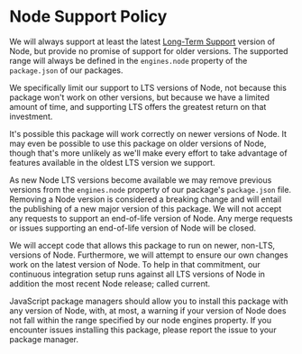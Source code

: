 # Node Support Policy

We will always support at least the latest [Long-Term Support](https://github.com/nodejs/Release) version of Node, but provide no promise of support for older versions.
The supported range will always be defined in the `engines.node` property of the `package.json` of our packages.

We specifically limit our support to LTS versions of Node, not because this package won't work on other versions, but because we have a limited amount of time, and supporting LTS offers the greatest return on that investment.

It's possible this package will work correctly on newer versions of Node.
It may even be possible to use this package on older versions of Node, though that's more unlikely as we'll make every effort to take advantage of features available in the oldest LTS version we support.

As new Node LTS versions become available we may remove previous versions from the `engines.node` property of our package's `package.json` file.
Removing a Node version is considered a breaking change and will entail the publishing of a new major version of this package.
We will not accept any requests to support an end-of-life version of Node.
Any merge requests or issues supporting an end-of-life version of Node will be closed.

We will accept code that allows this package to run on newer, non-LTS, versions of Node.
Furthermore, we will attempt to ensure our own changes work on the latest version of Node.
To help in that commitment, our continuous integration setup runs against all LTS versions of Node in addition the most recent Node release; called current.

JavaScript package managers should allow you to install this package with any version of Node, with, at most, a warning if your version of Node does not fall within the range specified by our node engines property.
If you encounter issues installing this package, please report the issue to your package manager.
